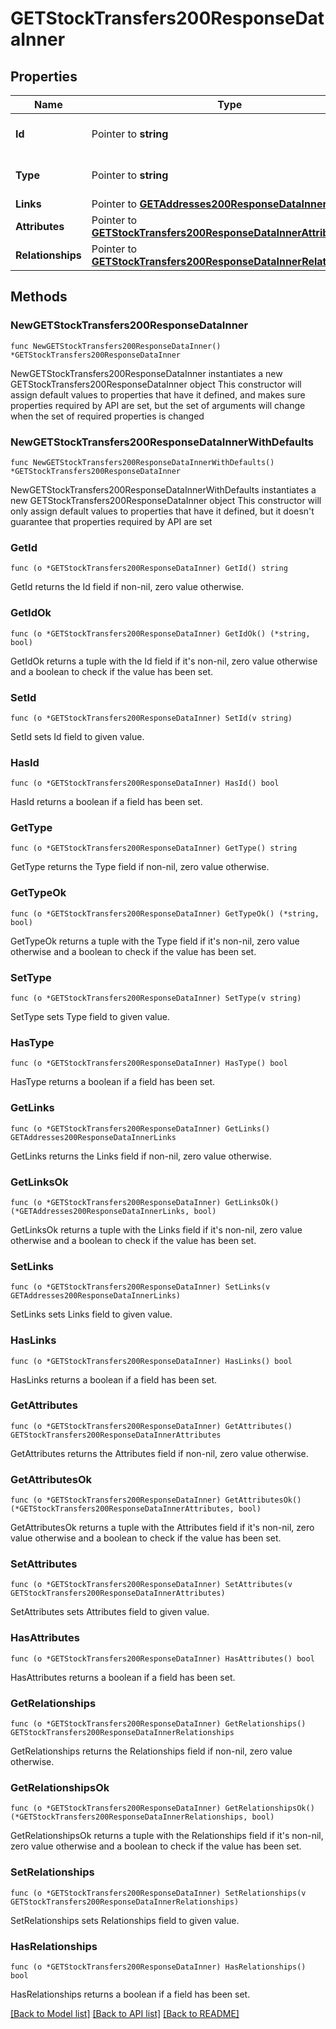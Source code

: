 # GETStockTransfers200ResponseDataInner

## Properties

Name | Type | Description | Notes
------------ | ------------- | ------------- | -------------
**Id** | Pointer to **string** | The resource&#39;s id | [optional] 
**Type** | Pointer to **string** | The resource&#39;s type | [optional] [default to "stock_transfers"]
**Links** | Pointer to [**GETAddresses200ResponseDataInnerLinks**](GETAddresses200ResponseDataInnerLinks.md) |  | [optional] 
**Attributes** | Pointer to [**GETStockTransfers200ResponseDataInnerAttributes**](GETStockTransfers200ResponseDataInnerAttributes.md) |  | [optional] 
**Relationships** | Pointer to [**GETStockTransfers200ResponseDataInnerRelationships**](GETStockTransfers200ResponseDataInnerRelationships.md) |  | [optional] 

## Methods

### NewGETStockTransfers200ResponseDataInner

`func NewGETStockTransfers200ResponseDataInner() *GETStockTransfers200ResponseDataInner`

NewGETStockTransfers200ResponseDataInner instantiates a new GETStockTransfers200ResponseDataInner object
This constructor will assign default values to properties that have it defined,
and makes sure properties required by API are set, but the set of arguments
will change when the set of required properties is changed

### NewGETStockTransfers200ResponseDataInnerWithDefaults

`func NewGETStockTransfers200ResponseDataInnerWithDefaults() *GETStockTransfers200ResponseDataInner`

NewGETStockTransfers200ResponseDataInnerWithDefaults instantiates a new GETStockTransfers200ResponseDataInner object
This constructor will only assign default values to properties that have it defined,
but it doesn't guarantee that properties required by API are set

### GetId

`func (o *GETStockTransfers200ResponseDataInner) GetId() string`

GetId returns the Id field if non-nil, zero value otherwise.

### GetIdOk

`func (o *GETStockTransfers200ResponseDataInner) GetIdOk() (*string, bool)`

GetIdOk returns a tuple with the Id field if it's non-nil, zero value otherwise
and a boolean to check if the value has been set.

### SetId

`func (o *GETStockTransfers200ResponseDataInner) SetId(v string)`

SetId sets Id field to given value.

### HasId

`func (o *GETStockTransfers200ResponseDataInner) HasId() bool`

HasId returns a boolean if a field has been set.

### GetType

`func (o *GETStockTransfers200ResponseDataInner) GetType() string`

GetType returns the Type field if non-nil, zero value otherwise.

### GetTypeOk

`func (o *GETStockTransfers200ResponseDataInner) GetTypeOk() (*string, bool)`

GetTypeOk returns a tuple with the Type field if it's non-nil, zero value otherwise
and a boolean to check if the value has been set.

### SetType

`func (o *GETStockTransfers200ResponseDataInner) SetType(v string)`

SetType sets Type field to given value.

### HasType

`func (o *GETStockTransfers200ResponseDataInner) HasType() bool`

HasType returns a boolean if a field has been set.

### GetLinks

`func (o *GETStockTransfers200ResponseDataInner) GetLinks() GETAddresses200ResponseDataInnerLinks`

GetLinks returns the Links field if non-nil, zero value otherwise.

### GetLinksOk

`func (o *GETStockTransfers200ResponseDataInner) GetLinksOk() (*GETAddresses200ResponseDataInnerLinks, bool)`

GetLinksOk returns a tuple with the Links field if it's non-nil, zero value otherwise
and a boolean to check if the value has been set.

### SetLinks

`func (o *GETStockTransfers200ResponseDataInner) SetLinks(v GETAddresses200ResponseDataInnerLinks)`

SetLinks sets Links field to given value.

### HasLinks

`func (o *GETStockTransfers200ResponseDataInner) HasLinks() bool`

HasLinks returns a boolean if a field has been set.

### GetAttributes

`func (o *GETStockTransfers200ResponseDataInner) GetAttributes() GETStockTransfers200ResponseDataInnerAttributes`

GetAttributes returns the Attributes field if non-nil, zero value otherwise.

### GetAttributesOk

`func (o *GETStockTransfers200ResponseDataInner) GetAttributesOk() (*GETStockTransfers200ResponseDataInnerAttributes, bool)`

GetAttributesOk returns a tuple with the Attributes field if it's non-nil, zero value otherwise
and a boolean to check if the value has been set.

### SetAttributes

`func (o *GETStockTransfers200ResponseDataInner) SetAttributes(v GETStockTransfers200ResponseDataInnerAttributes)`

SetAttributes sets Attributes field to given value.

### HasAttributes

`func (o *GETStockTransfers200ResponseDataInner) HasAttributes() bool`

HasAttributes returns a boolean if a field has been set.

### GetRelationships

`func (o *GETStockTransfers200ResponseDataInner) GetRelationships() GETStockTransfers200ResponseDataInnerRelationships`

GetRelationships returns the Relationships field if non-nil, zero value otherwise.

### GetRelationshipsOk

`func (o *GETStockTransfers200ResponseDataInner) GetRelationshipsOk() (*GETStockTransfers200ResponseDataInnerRelationships, bool)`

GetRelationshipsOk returns a tuple with the Relationships field if it's non-nil, zero value otherwise
and a boolean to check if the value has been set.

### SetRelationships

`func (o *GETStockTransfers200ResponseDataInner) SetRelationships(v GETStockTransfers200ResponseDataInnerRelationships)`

SetRelationships sets Relationships field to given value.

### HasRelationships

`func (o *GETStockTransfers200ResponseDataInner) HasRelationships() bool`

HasRelationships returns a boolean if a field has been set.


[[Back to Model list]](../README.md#documentation-for-models) [[Back to API list]](../README.md#documentation-for-api-endpoints) [[Back to README]](../README.md)


